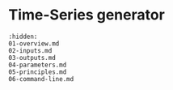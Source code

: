 [//]: # (Index used by Sphinx to generate correct PDF tree)
# Time-Series generator

```{toctree}
:hidden:
01-overview.md
02-inputs.md
03-outputs.md
04-parameters.md
05-principles.md
06-command-line.md
```